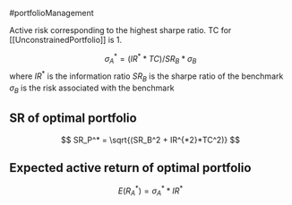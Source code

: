 #portfolioManagement 

Active risk corresponding  to the highest sharpe ratio. 
TC for [[UnconstrainedPortfolio]]  is 1. 

$$
\sigma_A^* = (IR^* * TC)/SR_B * \sigma_B
$$
	where $IR^*$ is the information ratio 
			$SR_B$ is the sharpe ratio of the benchmark 
			$\sigma_B$ is the risk associated with the benchmark 


## SR of optimal portfolio 
$$
SR_P^* = \sqrt{(SR_B^2 + IR^{*2}*TC^2)}
$$

## Expected active return of optimal portfolio 
$$
E(R_A^*) = \sigma_A^* * IR^*
$$
